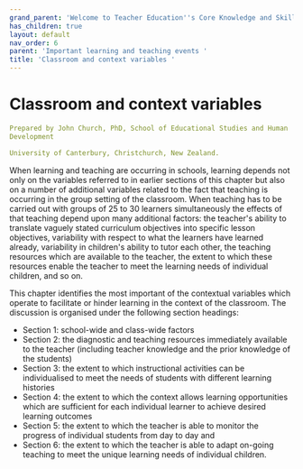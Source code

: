 ```yaml
---
grand_parent: 'Welcome to Teacher Education''s Core Knowledge and Skills.'
has_children: true
layout: default
nav_order: 6
parent: 'Important learning and teaching events '
title: 'Classroom and context variables '
---
```

# Classroom and context variables


```yaml
Prepared by John Church, PhD, School of Educational Studies and Human
Development

University of Canterbury, Christchurch, New Zealand.
```


When learning and teaching are occurring in schools, learning depends
not only on the variables referred to in earlier sections of this
chapter but also on a number of additional variables related to the fact
that teaching is occurring in the group setting of the classroom. When
teaching has to be carried out with groups of 25 to 30 learners
simultaneously the effects of that teaching depend upon many additional
factors: the teacher's ability to translate vaguely stated curriculum
objectives into specific lesson objectives, variability with respect to
what the learners have learned already, variability in children's
ability to tutor each other, the teaching resources which are available
to the teacher, the extent to which these resources enable the teacher
to meet the learning needs of individual children, and so on.

This chapter identifies the most important of the contextual variables
which operate to facilitate or hinder learning in the context of the
classroom. The discussion is organised under the following section
headings:

-   Section 1: school-wide and class-wide factors
-   Section 2: the diagnostic and teaching resources immediately
    available to the teacher (including teacher knowledge and the prior
    knowledge of the students)
-   Section 3: the extent to which instructional activities can be
    individualised to meet the needs of students with different learning
    histories
-   Section 4: the extent to which the context allows learning
    opportunities which are sufficient for each individual learner to
    achieve desired learning outcomes
-   Section 5: the extent to which the teacher is able to monitor the
    progress of individual students from day to day and
-   Section 6: the extent to which the teacher is able to adapt on-going
    teaching to meet the unique learning needs of individual children.
